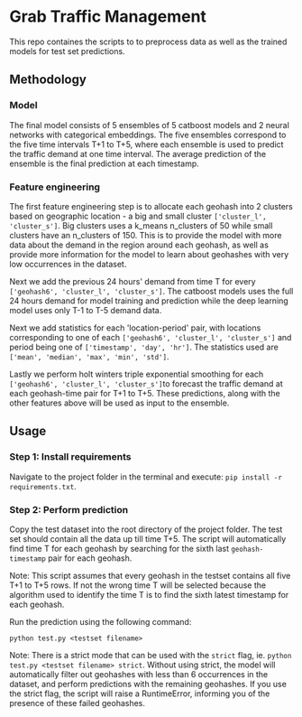 # Grab Traffic Management

This repo containes the scripts to to preprocess data as well as the trained models for test set predictions. 

## Methodology

### Model

The final model consists of 5 ensembles of 5 catboost models and 2 neural networks with categorical embeddings. The five ensembles correspond to the five time intervals T+1 to T+5, where each ensemble is used to predict the traffic demand at one time interval. The average prediction of the ensemble is the final prediction at each timestamp. 

### Feature engineering

The first feature engineering step is to allocate each geohash into 2 clusters based on geographic location - a big and small cluster `['cluster_l', 'cluster_s']`. Big clusters uses a k_means n_clusters of 50 while small clusters have an n_clusters of 150. This is to provide the model with more data about the demand in the region around each geohash, as well as provide more information for the model to learn about geohashes with very low occurrences in the dataset.

Next we add the previous 24 hours' demand from time T for every `['geohash6', 'cluster_l', 'cluster_s']`. The catboost models uses the full 24 hours demand for model training and prediction while the deep learning model uses only T-1 to T-5 demand data.

Next we add statistics for each 'location-period' pair, with locations corresponding to one of each `['geohash6', 'cluster_l', 'cluster_s']` and period being one of `['timestamp', 'day', 'hr']`. The statistics used are `['mean', 'median', 'max', 'min', 'std']`.

Lastly we perform holt winters triple exponential smoothing for each `['geohash6', 'cluster_l', 'cluster_s']`to forecast the traffic demand at each geohash-time pair for T+1 to T+5. These predictions, along with the other features above will be used as input to the ensemble.

## Usage

### Step 1: Install requirements

Navigate to the project folder in the terminal and execute: `pip install -r requirements.txt`.

### Step 2: Perform prediction

Copy the test dataset into the root directory of the project folder. The test set should contain all the data up till time T+5. The script will automatically find time T for each geohash by searching for the sixth last `geohash-timestamp` pair for each geohash. 

Note: This script assumes that every geohash in the testset contains all five T+1 to T+5 rows. If not the wrong time T will be selected because the algorithm used to identify the time T is to find the sixth latest timestamp for each geohash.

Run the prediction using the following command:

`python test.py <testset filename>`

Note: There is a strict mode that can be used with the `strict` flag, ie. `python test.py <testset filename> strict`. Without using strict, the model will automatically filter out geohashes with less than 6 occurrences in the dataset, and perform predictions with the remaining geohashes. If you use the strict flag, the script will raise a RuntimeError, informing you of the presence of these failed geohashes.



